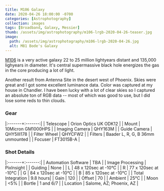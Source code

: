 ```yaml
---
title: M106 Galaxy
date: 2020-04-26 18:00:00 -0700
categories: [Astrophotography]
collection: images
tags: [Broadband, Galaxy, Messier]
thumb: /assets/img/astrophotography/m106-lrgb-2020-04-26-teaser.jpg
image:
  path: /assets/img/astrophotography/m106-lrgb-2020-04-26.jpg
  alt: M81 Bode's Galaxy
---
```


[M106](https://en.wikipedia.org/wiki/Messier_106) is a very active galaxy 22 to 25 million lightyears distant and 135,000 lighyears in diameter. It's central supermassive black hole energizes the gas in the core producing a lot of light.


Another result from Antenna Site in the desert west of Phoenix. Skies were great and I got some excellent luminance data. Color was captured at my house in Chandler. I have been lucky with a lot of clear skies so I captured an absolute ton of RGB data -- most of which was good to use, but I did lose some reds to thin clouds.

### Gear

|:-------+:-------:|
| Telescope | Orion Optics UK ODK12 |
| Mount | 10Micron GM1000HPS |
| Imaging Camera | QHY163M |
| Guide Camera | QHY5III178 |
| Filter Wheel | QHYCFW2 |
| Filters | Baader L, R, G, B 36mm unmounted |
| Focuser | FT3015B-A |

### Shot Details

|:-------+:-------:|
| Automation Software | TBA |
| Image Processing | PixInsight |
| Guiding | None |
| L | 48 x 120sec at -10&deg;C |
| R | 77 x 120sec at -10&deg;C |
| G | 84 x 120sec at -10&deg;C |
| B | 85 x 120sec at -10&deg;C |
| Total Integration | 9.8 hours|
| Gain | 120 |
| Offset | 70 |
| Ambient | 25&deg;C |
| Moon | <5% |
| Bortle | 1 and 6/7 |
| Location | Salome, AZ; Phoenix, AZ |
